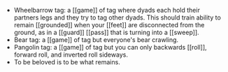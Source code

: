 - Wheelbarrow tag:  a [[game]] of tag where dyads each hold their partners legs and they try to tag other dyads. This should train ability to remain [[grounded]] when your [[feet]] are disconnected from the ground, as in a [[guard]] [[pass]] that is turning into a [[sweep]].
- Bear tag: a [[game]] of tag but everyone's bear crawling.
- Pangolin tag: a [[game]] of tag but you can only backwards [[roll]], forward roll, and inverted roll sideways.
- To be beloved is to be what remains.